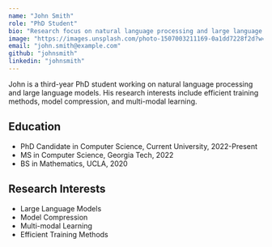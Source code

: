 ```yaml
---
name: "John Smith"
role: "PhD Student"
bio: "Research focus on natural language processing and large language models"
image: "https://images.unsplash.com/photo-1507003211169-0a1dd7228f2d?w=400&q=80"
email: "john.smith@example.com"
github: "johnsmith"
linkedin: "johnsmith"
---
```


John is a third-year PhD student working on natural language processing and large language models. His research interests include efficient training methods, model compression, and multi-modal learning.

## Education

- PhD Candidate in Computer Science, Current University, 2022-Present
- MS in Computer Science, Georgia Tech, 2022
- BS in Mathematics, UCLA, 2020

## Research Interests

- Large Language Models
- Model Compression
- Multi-modal Learning
- Efficient Training Methods
